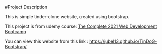 #Project Description

This is simple tinder-clone website, created using bootstrap.

This project is from udemy course: <a href="https://www.udemy.com/course/the-complete-web-development-bootcamp/">The Complete 2021 Web Development Bootcamp</a>

You can view this website from this link : https://jubel13.github.io/TinDoG-Bootstrap/
